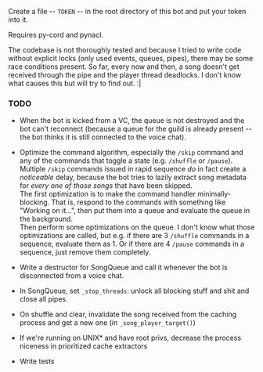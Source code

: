Create a file -- `TOKEN` -- in the root directory of this bot and put your token
into it.

Requires py-cord and pynacl.

The codebase is not thoroughly tested and because I tried to write code without
explicit locks (only used events, queues, pipes), there may be some race
conditions present. So far, every now and then, a song doesn't get received
through the pipe and the player thread deadlocks. I don't know what causes this
but will try to find out. :|

### TODO
* When the bot is kicked from a VC, the queue is not destroyed and the bot can't
  reconnect (because a queue for the guild is already present -- the bot thinks
  it is still connected to the voice chat).

* Optimize the command algorithm, especially the `/skip` command and any of the
  commands that toggle a state (e.g. `/shuffle` or `/pause`).
  Multiple `/skip` commands issued in rapid sequence _do_ in fact create a
  _noticeable_ delay, because the bot tries to lazily extract song metadata for
  _every one of those songs_ that have been skipped.  
  The first optimization is to make the command handler minimally-blocking.
  That is, respond to the commands with something like "Working on it...",
  then put them into a queue and evaluate the queue in the background.  
  Then perform some optimizations on the queue. I don't know what those
  optimizations are called, but e.g. if there are 3 `/shuffle` commands in a
  sequence, evaluate them as 1. Or if there are 4 `/pause` commands in a
  sequence, just remove them completely.

* Write a destructor for SongQueue and call it whenever the bot is disconnected
  from a voice chat.

* In SongQueue, set `_stop_threads`: unlock all blocking stuff and shit and
  close all pipes.

* On shuffle and clear, invalidate the song received from the caching process
  and get a new one (in `_song_player_target()`)

* If we're running on UNIX* and have root privs, decrease the process niceness
  in prioritized cache extractors

* Write tests
